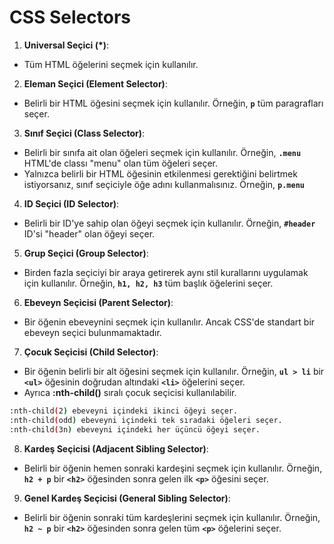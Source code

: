 
# CSS Selectors

1. **Universal Seçici (*)**:

- Tüm HTML öğelerini seçmek için kullanılır.

2. **Eleman Seçici (Element Selector)**:
 - Belirli bir HTML öğesini seçmek için kullanılır. Örneğin, **`p`** tüm paragrafları seçer.

3. **Sınıf Seçici (Class Selector)**:
 - Belirli bir sınıfa ait olan öğeleri seçmek için kullanılır. Örneğin, **`.menu`** HTML'de classı "menu" olan tüm öğeleri seçer.
 - Yalnızca belirli bir HTML öğesinin etkilenmesi gerektiğini belirtmek istiyorsanız, sınıf seçiciyle öğe adını kullanmalısınız. Örneğin, **`p.menu`**

4. **ID Seçici (ID Selector)**:
- Belirli bir ID'ye sahip olan öğeyi seçmek için kullanılır. Örneğin, **`#header`** ID'si "header" olan öğeyi seçer.


5. **Grup Seçici (Group Selector)**:
- Birden fazla seçiciyi bir araya getirerek aynı stil kurallarını uygulamak için kullanılır. Örneğin, **`h1, h2, h3`** tüm başlık öğelerini seçer.

6. **Ebeveyn Seçicisi (Parent Selector)**:
- Bir öğenin ebeveynini seçmek için kullanılır. Ancak CSS'de standart bir ebeveyn seçici bulunmamaktadır.

7. **Çocuk Seçicisi (Child Selector)**:
- Bir öğenin belirli bir alt öğesini seçmek için kullanılır. Örneğin, **`ul > li`** bir **`<ul>`** öğesinin doğrudan altındaki **`<li>`** öğelerini seçer.
- Ayrıca **:nth-child()** sıralı çocuk seçicisi kullanılabilir.

 ```bash
:nth-child(2) ebeveyni içindeki ikinci öğeyi seçer.
:nth-child(odd) ebeveyni içindeki tek sıradaki öğeleri seçer.
:nth-child(3n) ebeveyni içindeki her üçüncü öğeyi seçer.
```

8. **Kardeş Seçicisi (Adjacent Sibling Selector)**:
- Belirli bir öğenin hemen sonraki kardeşini seçmek için kullanılır. Örneğin, **`h2 + p`** bir **`<h2>`** öğesinden sonra gelen ilk **`<p>`** öğesini seçer.

9. **Genel Kardeş Seçicisi (General Sibling Selector)**:
- Belirli bir öğenin sonraki tüm kardeşlerini seçmek için kullanılır. Örneğin, **`h2 ~ p`** bir **`<h2>`** öğesinden sonra gelen tüm **`<p>`** öğelerini seçer.
